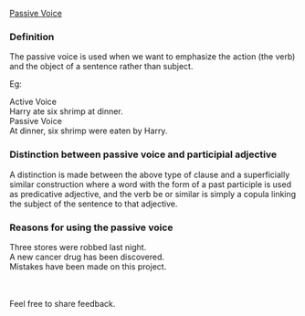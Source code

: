 [Passive Voice](https://Prayuja-Teli.github.io/Blog/PassiveVoice)

### Definition<br/>
The passive voice is used when we want to emphasize the action (the verb) and the object of a sentence rather than subject.<br/>

Eg: <br/>

Active Voice<br/>
Harry ate six shrimp at dinner.<br/>
Passive Voice<br/>
At dinner, six shrimp were eaten by Harry.<br/>

### Distinction between passive voice and participial adjective<br/>

A distinction is made between the above type of clause and a superficially similar construction where a word with the form of a past participle is used as predicative adjective, and the verb be or similar is simply a copula linking the subject of the sentence to that adjective.<br/>

### Reasons for using the passive voice

Three stores were robbed last night.<br/>
A new cancer drug has been discovered.<br/>
Mistakes have been made on this project.<br/><br/><br/>

Feel free to share feedback.
